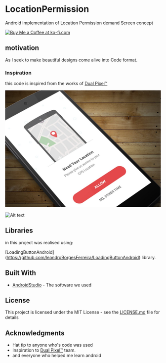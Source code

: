 # LocationPermission

Android implementation of Location Permission demand Screen concept


 <a href='http://ko-fi.com/A0052VNK' target='_blank'><img height='36' style='border:0px;height:36px;' src='https://az743702.vo.msecnd.net/cdn/kofi1.png?v=0' border='0' alt='Buy Me a Coffee at ko-fi.com' /></a>

## motivation

As I seek to make beautiful designs come alive into Code format.

### Inspiration

this code is inspired from the works of [Dual Pixel™](https://www.uplabs.com/idualpixel)

![Alt text](https://github.com/chawkiAmrouche/LocationPermission/blob/master/preview.jpg)

![Alt text](https://github.com/chawkiAmrouche/LocationPermission/blob/master/1.png)


## Libraries

in this project was realised using:

[LoadingButtonAndroid] (https://github.com/leandroBorgesFerreira/LoadingButtonAndroid) library.

## Built With

* [AndroidStudio](https://developer.android.com/studio/index.html) - The software we used

 
 
## License

This project is licensed under the MIT License - see the [LICENSE.md](LICENSE.md) file for details

## Acknowledgments

* Hat tip to anyone who's code was used
* Inspiration to [Dual Pixel™](https://www.uplabs.com/idualpixel) team.
* and everyone who helped me learn android

